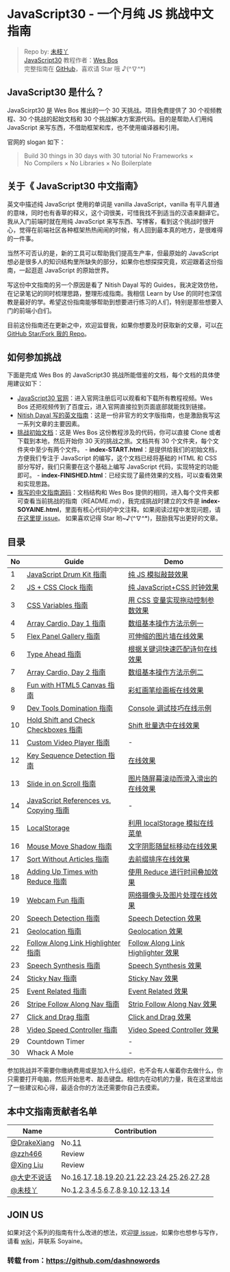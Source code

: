 # JavaScript30 - 一个月纯 JS 挑战中文指南

> Repo by: [未枝丫](https://github.com/soyaine)  
> [JavaScript30](https://javascript30.com) 教程作者：[Wes Bos](https://github.com/wesbos)  
> 完整指南在 [GitHub](https://github.com/soyaine/JavaScript30)，喜欢请 Star 哦 ♪(^∇^\*)

## JavaScript30 是什么？

JavaScirpt30 是 Wes Bos 推出的一个 30 天挑战。项目免费提供了 30 个视频教程、30 个挑战的起始文档和 30 个挑战解决方案源代码。目的是帮助人们用纯 JavaScript 来写东西，不借助框架和库，也不使用编译器和引用。

官网的 slogan 如下：

> Build 30 things in 30 days with 30 tutorial
> No Frameworks × No Compilers × No Libraries × No Boilerplate

## 关于《 JavaScript30 中文指南》

英文中描述纯 JavaScript 使用的单词是 vanilla JavaScript，vanilla 有平凡普通的意味，同时也有香草的释义，这个词很美，可惜我找不到适当的汉语来翻译它。我从入门前端时就在用纯 JavaScript 来写东西、写博客，看到这个挑战时很开心，觉得在前端社区各种框架热热闹闹的时候，有人回到最本真的地方，是很难得的一件事。

当然不可否认的是，新的工具可以帮助我们提高生产率，但最原始的 JavaScript 想必是很多人的知识结构里所缺失的部分，如果你也想探探究竟，欢迎跟着这份指南，一起逛逛 JavaScript 的原始世界。

写这份中文指南的另一个原因是看了 Nitish Dayal 写的 Guides，我决定效仿他，在记录笔记的同时梳理思路，整理形成指南。我相信 Learn by Use 的同时也深信教是最好的学。希望这份指南能够帮助到想要进行练习的人们，特别是那些想要入门的前端小白们。

目前这份指南还在更新之中，欢迎监督我，如果你想要及时获取新的文章，可以[在 GitHub Star/Fork 我的 Repo](https://github.com/soyaine/JavaScript30)。

## 如何参加挑战

下面是完成 Wes Bos 的 JavaScript30 挑战所能借鉴的文档，每个文档的具体使用建议如下：

- [JavaScript30 官网](https://javascript30.com)：进入官网注册后可以观看和下载所有教程视频。Wes Bos 还把视频传到了百度云，进入官网直接拉到页面底部就能找到链接。
- [Nitish Dayal 写的英文指南](https://github.com/nitishdayal/JavaScript30/tree/master/exercises)：这是一份非官方的文字版指南，也是激励我写这一系列文章的主要因素。
- [挑战初始文档](https://github.com/wesbos/JavaScript30)：这是 Wes Bos 这份教程涉及的代码，你可以直接 Clone 或者下载到本地，然后开始你 30 天的挑战之旅。文档共有 30 个文件夹，每个文件夹中至少有两个文件。 - **index-START.html**：是提供给我们的初始文档，方便我们专注于 JavaScript 的编写，这个文档已经将基础的 HTML 和 CSS 部分写好，我们只需要在这个基础上编写 JavaScript 代码，实现特定的功能即可。 - **index-FINISHED.html**：已经实现了最终效果的文档，可以查看效果和实现思路。
- [我写的中文指南源码](https://github.com/soyaine/JavaScript30)：文档结构和 Wes Bos 提供的相同，进入每个文件夹都可查看当前挑战的指南（README.md），我完成挑战时建立的文件是 **index-SOYAINE.html**，里面有核心代码的中文注释。如果阅读过程中发现问题，请[在这里提 issue](https://github.com/soyaine/JavaScript30/issues)。 如果喜欢记得 Star 哟~♪(^∇^\*)，鼓励我写出更好的文章。

## 目录

| No  | Guide                                                                                                                                                  | Demo                                                                                                                                                  |
| --- | ------------------------------------------------------------------------------------------------------------------------------------------------------ | ----------------------------------------------------------------------------------------------------------------------------------------------------- |
| 1   | [JavaScript Drum Kit 指南](https://github.com/soyaine/JavaScript30/tree/master/01%20-%20JavaScript%20Drum%20Kit)                                       | [纯 JS 模拟敲鼓效果](http://soyaine.github.io/JavaScript30/01%20-%20JavaScript%20Drum%20Kit/index-SOYAINE.html)                                       |
| 2   | [JS + CSS Clock 指南](https://github.com/soyaine/JavaScript30/tree/master/02%20-%20JS%20%2B%20CSS%20Clock)                                             | [纯 JavaScript+CSS 时钟效果](http://soyaine.github.io/JavaScript30/02%20-%20JS%20%2B%20CSS%20Clock/index-SOYAINE.html)                                |
| 3   | [CSS Variables 指南](https://github.com/soyaine/JavaScript30/tree/master/03%20-%20CSS%20Variables)                                                     | [用 CSS 变量实现拖动控制参数效果](http://soyaine.github.io/JavaScript30/03%20-%20CSS%20Variables/index-SOYAINE.html)                                  |
| 4   | [Array Cardio, Day 1 指南](https://github.com/soyaine/JavaScript30/tree/master/04%20-%20Array%20Cardio%20Day%201)                                      | [数组基本操作方法示例一](http://soyaine.github.io/JavaScript30/04%20-%20Array%20Cardio%20Day%201/index-SOYAINE.html)                                  |
| 5   | [Flex Panel Gallery 指南](https://github.com/soyaine/JavaScript30/blob/master/05%20-%20Flex%20Panel%20Gallery/README.md)                               | [可伸缩的图片墙在线效果](https://soyaine.github.io/JavaScript30/05%20-%20Flex%20Panel%20Gallery/index-SOYAINE2.html)                                  |
| 6   | [Type Ahead 指南](https://github.com/soyaine/JavaScript30/blob/master/06%20-%20Type%20Ahead/README.md)                                                 | [根据关键词快速匹配诗句在线效果](https://soyaine.github.io/JavaScript30/06%20-%20Type%20Ahead/index-SOYAINE.html)                                     |
| 7   | [Array Cardio, Day 2 指南](https://github.com/soyaine/JavaScript30/tree/master/07%20-%20Array%20Cardio%20Day%202)                                      | [数组基本操作方法示例二](http://soyaine.github.io/JavaScript30/07%20-%20Array%20Cardio%20Day%202/index-SOYAINE.html)                                  |
| 8   | [Fun with HTML5 Canvas 指南](https://github.com/soyaine/JavaScript30/tree/master/08%20-%20Fun%20with%20HTML5%20Canvas)                                 | [彩虹画笔绘画板在线效果](https://soyaine.github.io/JavaScript30/08%20-%20Fun%20with%20HTML5%20Canvas/index-SOYAINE.html)                              |
| 9   | [Dev Tools Domination 指南](https://github.com/soyaine/JavaScript30/blob/master/09%20-%20Dev%20Tools%20Domination/README.md)                           | [Console 调试技巧在线示例](https://soyaine.github.io/JavaScript30/09%20-%20Dev%20Tools%20Domination/index-SOYAINE.html)                               |
| 10  | [Hold Shift and Check Checkboxes 指南](https://github.com/soyaine/JavaScript30/blob/master/10%20-%20Hold%20Shift%20and%20Check%20Checkboxes/README.md) | [Shift 批量选中在线效果](https://soyaine.github.io/JavaScript30/10%20-%20Hold%20Shift%20and%20Check%20Checkboxes/index-SOYAINE.html)                  |
| 11  | [Custom Video Player 指南](https://github.com/soyaine/JavaScript30/blob/master/11%20-%20Custom%20Video%20Player/README.md)                             | -                                                                                                                                                     |
| 12  | [Key Sequence Detection 指南](https://github.com/soyaine/JavaScript30/tree/master/12%20-%20Key%20Sequence%20Detection/README.md)                       | [在线效果](https://soyaine.github.io/JavaScript30/12%20-%20Key%20Sequence%20Detection/index-FINISHED.html)                                            |
| 13  | [Slide in on Scroll 指南](https://github.com/soyaine/JavaScript30/blob/master/13%20-%20Slide%20in%20on%20Scroll/README.md)                             | [图片随屏幕滚动而滑入滑出的在线效果](https://soyaine.github.io/JavaScript30/13%20-%20Slide%20in%20on%20Scroll/index-SOYAINE.html)                     |
| 14  | [JavaScript References vs. Copying 指南](https://github.com/soyaine/JavaScript30/tree/master/14%20-%20JavaScript%20References%20VS%20Copying)          | -                                                                                                                                                     |
| 15  | [LocalStorage](https://github.com/soyaine/JavaScript30/blob/master/15%20-%20LocalStorage/README.md)                                                    | [利用 localStorage 模拟在线菜单](https://soyaine.github.io/JavaScript30/15%20-%20LocalStorage/index-SOYAINE.html)                                     |
| 16  | [Mouse Move Shadow 指南](https://github.com/soyaine/JavaScript30/blob/master/16%20-%20Mouse%20Move%20Shadow/README.md)                                 | [文字阴影随鼠标移动在线效果](https://soyaine.github.io/JavaScript30/16%20-%20Mouse%20Move%20Shadow/index-finished-es5.html)                           |
| 17  | [Sort Without Articles 指南](https://github.com/soyaine/JavaScript30/blob/master/17%20-%20Sort%20Without%20Articles/README.md)                         | [去前缀排序在线效果](https://soyaine.github.io/JavaScript30/17%20-%20Sort%20Without%20Articles/index-finished-Dashrun-es5.html)                       |
| 18  | [Adding Up Times with Reduce 指南](https://github.com/soyaine/JavaScript30/tree/master/18%20-%20AddingUpTimesWithReduce)                               | [使用 Reduce 进行时间叠加效果](https://soyaine.github.io/JavaScript30/18%20-%20AddingUpTimesWithReduce/index-finished-Dashrun-es6.html)               |
| 19  | [Webcam Fun 指南](https://github.com/soyaine/JavaScript30/blob/master/19%20-%20Webcam%20Fun/README.md)                                                 | [网络摄像头及图片处理在线效果](https://soyaine.github.io/JavaScript30/19%20-%20Webcam%20Fun/index-finished-Dashrun.html)                              |
| 20  | [Speech Detection 指南](https://github.com/soyaine/JavaScript30/blob/master/20%20-%20Speech%20Detection/README.md)                                     | [Speech Detection 效果](https://soyaine.github.io/JavaScript30/20%20-%20Speech%20Detection/index-finished-Dashrun.html)                               |
| 21  | [Geolocation 指南](https://github.com/soyaine/JavaScript30/blob/master/21%20-%20Geolocation/README.md)                                                 | [Geolocation 效果](https://soyaine.github.io/JavaScript30/21%20-%20Geolocation/index-finished-Dashrun.html)                                           |
| 22  | [Follow Along Link Highlighter 指南](https://github.com/soyaine/JavaScript30/blob/master/22%20-%20Follow%20Along%20Link%20Highlighter/README.md)       | [Follow Along Link Highlighter 效果](https://soyaine.github.io/JavaScript30/22%20-%20Follow%20Along%20Link%20Highlighter/index-finished-Dashrun.html) |
| 23  | [Speech Synthesis 指南](https://github.com/soyaine/JavaScript30/blob/master/23%20-%20Speech%20Synthesis/README.md)                                     | [Speech Synthesis 效果](https://soyaine.github.io/JavaScript30/23%20-%20Speech%20Synthesis/index-finished-Dashrun.html)                               |
| 24  | [Sticky Nav 指南](https://github.com/soyaine/JavaScript30/blob/master/24%20-%20Sticky%20Nav/README.md)                                                 | [Sticky Nav 效果](https://soyaine.github.io/JavaScript30/24%20-%20Sticky%20Nav/index-finished-Dashrun.html)                                           |
| 25  | [Event Related 指南](https://github.com/soyaine/JavaScript30/blob/master/25%20-%20Event%20Related/README.md)                                           | [Event Related 效果](https://soyaine.github.io/JavaScript30/25%20-%20Event%20Related/index-finished-Dashrun.html)                                     |
| 26  | [Stripe Follow Along Nav 指南](https://github.com/soyaine/JavaScript30/blob/master/26%20-%20Stripe%20Follow%20Along%20Nav/README.md)                   | [Strip Follow Along Nav 效果](https://soyaine.github.io/JavaScript30/26%20-%20Stripe%20Follow%20Along%20Nav/index-finished-Dashrun.html)              |
| 27  | [Click and Drag 指南](https://github.com/soyaine/JavaScript30/blob/master/27%20-%20Click%20and%20Drag/README.md)                                       | [Click and Drag 效果](https://soyaine.github.io/JavaScript30/27%20-%20Click%20and%20Drag/index-finished-Dashrun.html)                                 |
| 28  | [Video Speed Controller 指南](https://github.com/soyaine/JavaScript30/blob/master/28%20-%20Video%20Speed%20Controller/README.md)                       | [Video Speed Controller 效果](https://soyaine.github.io/JavaScript30/28%20-%20Video%20Speed%20Controller/index-finished-Dashrun.html)                 |
| 29  | Countdown Timer                                                                                                                                        | -                                                                                                                                                     |
| 30  | Whack A Mole                                                                                                                                           | -                                                                                                                                                     |

参加挑战并不需要你缴纳费用或是加入什么组织，也不会有人催着你去做什么，你只需要打开电脑，然后开始思考、敲击键盘。相信内在动机的力量，我在这里给出了一些建议和心得，最适合你的方法还需要你自己去摸索。

## 本中文指南贡献者名单

| Name                                          | Contribution                                                                                                                                                                                                                                                                                                                                                                                                                                                                                                                                                                                                                                                                                                                                                                                                                                                                                                                                                                                                                                                                                                                                                                                                                                                                 |
| --------------------------------------------- | ---------------------------------------------------------------------------------------------------------------------------------------------------------------------------------------------------------------------------------------------------------------------------------------------------------------------------------------------------------------------------------------------------------------------------------------------------------------------------------------------------------------------------------------------------------------------------------------------------------------------------------------------------------------------------------------------------------------------------------------------------------------------------------------------------------------------------------------------------------------------------------------------------------------------------------------------------------------------------------------------------------------------------------------------------------------------------------------------------------------------------------------------------------------------------------------------------------------------------------------------------------------------------- |
| [@DrakeXiang](https://github.com/DrakeXiang)  | No.[11](https://github.com/soyaine/JavaScript30/tree/master/11%20-%20Custom%20Video%20Player)                                                                                                                                                                                                                                                                                                                                                                                                                                                                                                                                                                                                                                                                                                                                                                                                                                                                                                                                                                                                                                                                                                                                                                                |
| [@zzh466](http://github.com/zzh466)           | Review                                                                                                                                                                                                                                                                                                                                                                                                                                                                                                                                                                                                                                                                                                                                                                                                                                                                                                                                                                                                                                                                                                                                                                                                                                                                       |
| [@Xing Liu](https://github.com/S1ngS1ng)      | Review                                                                                                                                                                                                                                                                                                                                                                                                                                                                                                                                                                                                                                                                                                                                                                                                                                                                                                                                                                                                                                                                                                                                                                                                                                                                       |
| [@大史不说话](https://github.com/dashnowords) | No.[16](https://github.com/soyaine/JavaScript30/tree/master/16%20-%20Mouse%20Move%20Shadow).[17](https://github.com/soyaine/JavaScript30/tree/master/17%20-%20Sort%20Without%20Articles).[18](https://github.com/soyaine/JavaScript30/tree/master/18%20-%20AddingUpTimesWithReduce).[19](https://github.com/soyaine/JavaScript30/blob/master/19%20-%20Webcam%20Fun).[20](https://github.com/soyaine/JavaScript30/tree/master/20%20-%20Speech%20Detection).[21](https://github.com/soyaine/JavaScript30/tree/master/21%20-%20Geolocation).[22](https://github.com/soyaine/JavaScript30/tree/master/22%20-%20Follow%20Along%20Link%20Highlighter).[23](https://github.com/soyaine/JavaScript30/tree/master/23%20-%20Speech%20Synthesis).[24](https://github.com/soyaine/JavaScript30/tree/master/24%20-%20Sticky%20Nav).[25](https://github.com/soyaine/JavaScript30/tree/master/25%20-%20Event%20Related).[26](https://github.com/soyaine/JavaScript30/tree/master/26%20-%20Strip%20Follow%20Along%20Nav).[27](https://github.com/soyaine/JavaScript30/tree/master/27%20-%20Click%20and%20Drag).[28](https://github.com/soyaine/JavaScript30/tree/master/28%20-%20Video%20Speed%20Controller)                                                                                 |
| [@未枝丫](https://github.com/soyaine)         | No.[1](https://github.com/soyaine/JavaScript30/tree/master/01%20-%20JavaScript%20Drum%20Kit).[2](https://github.com/soyaine/JavaScript30/tree/master/02%20-%20JS%20%2B%20CSS%20Clock).[3](https://github.com/soyaine/JavaScript30/tree/master/03%20-%20CSS%20%Variables).[4](https://github.com/soyaine/JavaScript30/tree/master/04%20-%20Array%20Cardio%20Day%201).[5](https://github.com/soyaine/JavaScript30/blob/master/05%20-%20Flex%20Panel%20Gallery).[6](https://github.com/soyaine/JavaScript30/blob/master/06%20-%20Type%20Ahead).[7](https://github.com/soyaine/JavaScript30/tree/master/07%20-%20Array%20Cardio%20Day%202).[8](https://github.com/soyaine/JavaScript30/tree/master/08%20-%20Fun%20with%20HTML5%20Canvas).[9](https://github.com/soyaine/JavaScript30/blob/master/09%20-%20Dev%20Tools%20Domination).[10](https://github.com/soyaine/JavaScript30/blob/master/10%20-%20Hold%20Shift%20and%20Check%20Checkboxes/README.md).[12](https://github.com/soyaine/JavaScript30/tree/master/12%20-%20Key%20Sequence%20Detection/README.md).[13](https://github.com/soyaine/JavaScript30/blob/master/13%20-%20Slide%20in%20on%20Scroll/README.md).[14](https://github.com/soyaine/JavaScript30/tree/master/14%20-%20JavaScript%20References%20VS%20Copying) |

## JOIN US

如果对这个系列的指南有什么改进的想法，欢迎[提 issue](https://github.com/soyaine/JavaScript30/issues)，如果你也想参与写作，请看 [wiki](https://github.com/soyaine/JavaScript30/wiki/%E6%8C%87%E5%8D%97%E7%BB%93%E6%9E%84%E8%AF%B4%E6%98%8E)，并联系 Soyaine。

### 转载 from：https://github.com/dashnowords
